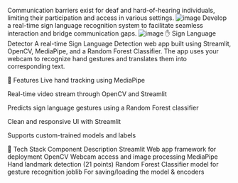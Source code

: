 Communication barriers exist for deaf and hard-of-hearing individuals, limiting their participation and access in various settings.
![image](https://github.com/user-attachments/assets/5d2141a7-f811-4523-85c5-d0f5889d7179)
Develop a real-time sign language recognition system to facilitate seamless interaction and bridge communication gaps.
![image](https://github.com/user-attachments/assets/136e5268-adfb-49b5-a505-221b1be57430)
✋ Sign Language Detector
A real-time Sign Language Detection web app built using Streamlit, OpenCV, MediaPipe, and a Random Forest Classifier. The app uses your webcam to recognize hand gestures and translates them into corresponding text.

🚀 Features
Live hand tracking using MediaPipe

Real-time video stream through OpenCV and Streamlit

Predicts sign language gestures using a Random Forest classifier

Clean and responsive UI with Streamlit

Supports custom-trained models and labels

🧠 Tech Stack
Component	Description
Streamlit	Web app framework for deployment
OpenCV	Webcam access and image processing
MediaPipe	Hand landmark detection (21 points)
Random Forest	Classifier model for gesture recognition
joblib	For saving/loading the model & encoders
